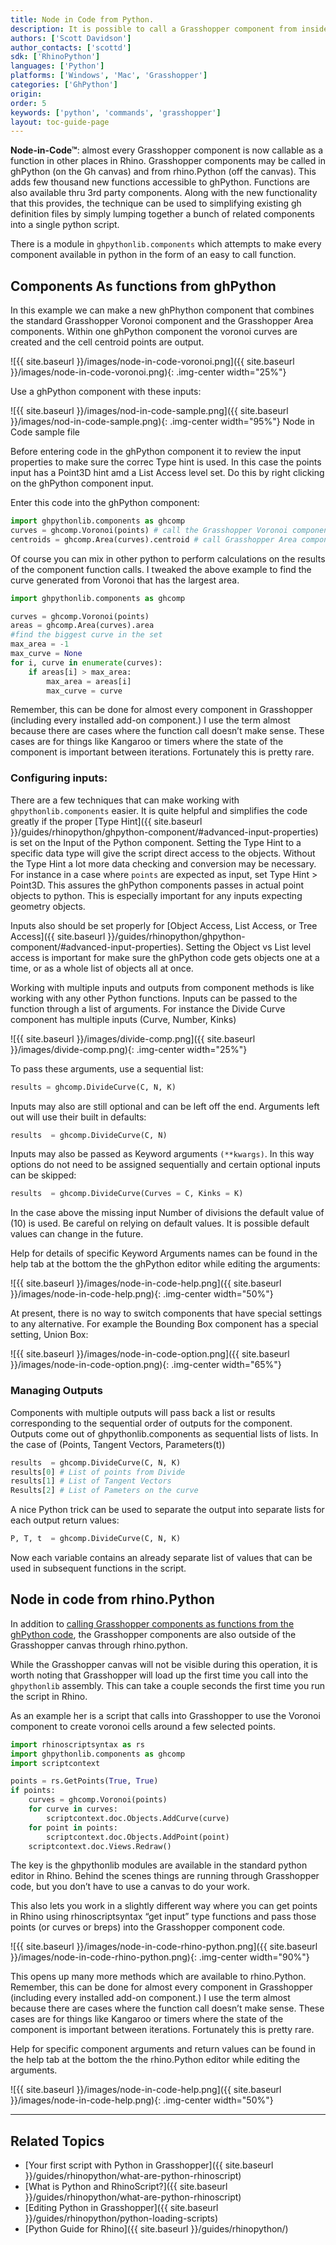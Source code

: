 ```yaml
---
title: Node in Code from Python.
description: It is possible to call a Grasshopper component from inside a Python.
authors: ['Scott Davidson']
author_contacts: ['scottd']
sdk: ['RhinoPython']
languages: ['Python']
platforms: ['Windows', 'Mac', 'Grasshopper']
categories: ['GhPython']
origin:
order: 5
keywords: ['python', 'commands', 'grasshopper']
layout: toc-guide-page
---
```


**Node-in-Code™**: almost every Grasshopper component is now callable as a function in other places in Rhino.  Grasshopper components may be called in ghPython (on the Gh canvas) and from rhino.Python (off the canvas). This adds few thousand new functions accessible to ghPython. Functions are also available thru 3rd party components.  Along with the new functionality that this provides, the technique can be used to simplifying existing gh definition files by simply lumping together a bunch of related components into a single python script.

There is a module in `ghpythonlib.components` which attempts to make every component available in python in the form of an easy to call function.

## Components As functions from ghPython

In this example we can make a new ghPhython component that combines the standard Grasshopper Voronoi component and the Grasshopper Area components.  Within one ghPython component the voronoi curves are created and the cell centroid points are output.

![{{ site.baseurl }}/images/node-in-code-voronoi.png]({{ site.baseurl }}/images/node-in-code-voronoi.png){: .img-center width="25%"}

Use a ghPython component with these inputs:

![{{ site.baseurl }}/images/nod-in-code-sample.png]({{ site.baseurl }}/images/nod-in-code-sample.png){: .img-center width="95%"}
Node in Code sample file

Before entering code in the ghPython component it to review the input properties to make sure the correc Type hint is used.  In this case the points input has a Point3D hint amd a List Access level set.  Do this by right clicking on the ghPython component input.

Enter this code into the ghPython component:

```python
import ghpythonlib.components as ghcomp
curves = ghcomp.Voronoi(points) # call the Grasshopper Voronoi component
centroids = ghcomp.Area(curves).centroid # call Grasshopper Area component with curves from Voronoi
```

Of course you can mix in other python to perform calculations on the results of the component function calls. I tweaked the above example to find the curve generated from Voronoi that has the largest area.

```python
import ghpythonlib.components as ghcomp

curves = ghcomp.Voronoi(points)
areas = ghcomp.Area(curves).area
#find the biggest curve in the set
max_area = -1
max_curve = None
for i, curve in enumerate(curves):
    if areas[i] > max_area:
        max_area = areas[i]
        max_curve = curve
```

Remember, this can be done for almost every component in Grasshopper (including every installed add-on component.) I use the term almost because there are cases where the function call doesn’t make sense. These cases are for things like Kangaroo or timers where the state of the component is important between iterations. Fortunately this is pretty rare.

### Configuring inputs:

There are a few techniques that can make working with `ghpythonlib.components` easier.
It is quite helpful and simplifies the code greatly if the proper [Type Hint]({{ site.baseurl }}/guides/rhinopython/ghpython-component/#advanced-input-properties) is set on the Input of the Python component. Setting the Type Hint to a specific data type will give the script direct access to the objects.   Without the Type Hint a lot more data checking and conversion may be necessary. For instance in a case where `points` are expected as input, set Type Hint > Point3D.  This assures the ghPython components passes in actual point objects to python. This is especially important for any inputs expecting geometry objects.

Inputs also should be set properly for [Object Access, List Access, or Tree Access]({{ site.baseurl }}/guides/rhinopython/ghpython-component/#advanced-input-properties).  Setting the Object vs List level access is important for make sure the ghPython code gets objects one at a time, or as a whole list of objects all at once.

Working with multiple inputs and outputs from component methods is like working with any other Python functions.  Inputs can be passed to the function through a list of arguments.  For instance the Divide Curve component has multiple inputs (Curve, Number, Kinks)


![{{ site.baseurl }}/images/divide-comp.png]({{ site.baseurl }}/images/divide-comp.png){: .img-center width="25%"}

To pass these arguments, use a sequential list:

```python
results = ghcomp.DivideCurve(C, N, K)
```

Inputs may also are still optional and can be left off the end. Arguments left out will use their built in defaults:

```python
results  = ghcomp.DivideCurve(C, N)
```

Inputs may also be passed as Keyword arguments `(**kwargs)`.  In this way options do not need to be assigned sequentially and certain optional inputs can be skipped:

```python
results  = ghcomp.DivideCurve(Curves = C, Kinks = K)
```

In the case above the missing input Number of divisions the default value of (10) is used.  Be careful on relying on default values.  It is possible default values can change in the future.

Help for details of specific Keyword Arguments names can be found in the help tab at the bottom the the ghPython editor while editing the arguments:

![{{ site.baseurl }}/images/node-in-code-help.png]({{ site.baseurl }}/images/node-in-code-help.png){: .img-center width="50%"}

At present, there is no way to switch components that have special settings to any alternative. For example the Bounding Box component has a special setting, Union Box:

![{{ site.baseurl }}/images/node-in-code-option.png]({{ site.baseurl }}/images/node-in-code-option.png){: .img-center width="65%"}

### Managing Outputs

Components with multiple outputs will pass back a list or results corresponding to the sequential order of outputs for the component. Outputs come out of  ghpythonlib.components as sequential lists of lists.  In the case of (Points, Tangent Vectors, Parameters(t))

```Python
results  = ghcomp.DivideCurve(C, N, K)
results[0] # List of points from Divide
results[1] # List of Tangent Vectors
Results[2] # List of Pameters on the curve
```

A nice Python trick can be used to separate the output into separate lists for each output return values:

```python
P, T, t  = ghcomp.DivideCurve(C, N, K)
```
Now each variable contains an already separate list of values that can be used in subsequent functions in the script.

## Node in code from rhino.Python

In addition to [calling Grasshopper components as functions from the ghPython code](#components-as-functions-from-ghpython), the Grasshopper components are also outside of the Grasshopper canvas through rhino.python.

While the Grasshopper canvas will not be visible during this operation, it is worth noting that Grasshopper will load up the first time you call into the `ghpythonlib` assembly.  This can take a couple seconds the first time you run the script in Rhino.

As an example her is a script that calls into Grasshopper to use the Voronoi component to create voronoi cells around a few selected points.

```python
import rhinoscriptsyntax as rs
import ghpythonlib.components as ghcomp
import scriptcontext

points = rs.GetPoints(True, True)
if points:
    curves = ghcomp.Voronoi(points)
    for curve in curves:
        scriptcontext.doc.Objects.AddCurve(curve)
    for point in points:
        scriptcontext.doc.Objects.AddPoint(point)
    scriptcontext.doc.Views.Redraw()
```
The key is the ghpythonlib modules are available in the standard python editor in Rhino. Behind the scenes things are running through Grasshopper code, but you don’t have to use a canvas to do your work.

This also lets you work in a slightly different way where you can get points in Rhino using rhinoscriptsyntax “get input” type functions and pass those points (or curves or breps) into the Grasshopper component code.

![{{ site.baseurl }}/images/node-in-code-rhino-python.png]({{ site.baseurl }}/images/node-in-code-rhino-python.png){: .img-center width="90%"}

This opens up many more methods which are available to rhino.Python. Remember, this can be done for almost every component in Grasshopper (including every installed add-on component.) I use the term almost because there are cases where the function call doesn’t make sense. These cases are for things like Kangaroo or timers where the state of the component is important between iterations. Fortunately this is pretty rare.

Help for specific component arguments and return values can be found in the help tab at the bottom the the rhino.Python editor while editing the arguments.

![{{ site.baseurl }}/images/node-in-code-help.png]({{ site.baseurl }}/images/node-in-code-help.png){: .img-center width="50%"}


---

## Related Topics

- [Your first script with Python in Grasshopper]({{ site.baseurl }}/guides/rhinopython/what-are-python-rhinoscript)
- [What is Python and RhinoScript?]({{ site.baseurl }}/guides/rhinopython/what-are-python-rhinoscript)
- [Editing Python in Grasshopper]({{ site.baseurl }}/guides/rhinopython/python-loading-scripts)
- [Python Guide for Rhino]({{ site.baseurl }}/guides/rhinopython/)
